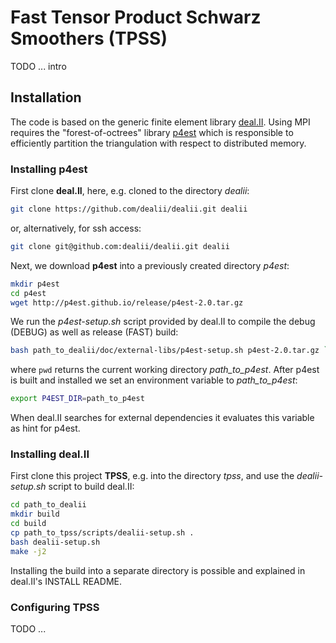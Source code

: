 Fast Tensor Product Schwarz Smoothers (TPSS)
============================================

TODO ... intro

## Installation

The code is based on the generic finite element library [deal.II](https://github.com/dealii/dealii). Using MPI requires the "forest-of-octrees" library [p4est](https://github.com/cburstedde/p4est) which is responsible to efficiently partition the triangulation with respect to distributed memory.

### Installing p4est

First clone **deal.II**, here, e.g. cloned to the directory _dealii_:

```bash
git clone https://github.com/dealii/dealii.git dealii
```
or, alternatively, for ssh access:

```bash
git clone git@github.com:dealii/dealii.git dealii
```

Next, we download **p4est** into a previously created directory _p4est_:

```bash
mkdir p4est
cd p4est
wget http://p4est.github.io/release/p4est-2.0.tar.gz
```

We run the _p4est-setup.sh_ script provided by deal.II to compile the debug (DEBUG) as well as release (FAST) build:

```bash
bash path_to_dealii/doc/external-libs/p4est-setup.sh p4est-2.0.tar.gz `pwd`
```

where `pwd` returns the current working directory _path_to_p4est_. After p4est is built and installed we set an environment variable to _path_to_p4est_:

```bash
export P4EST_DIR=path_to_p4est
```

When deal.II searches for external dependencies it evaluates this variable as hint for p4est.

### Installing deal.II

First clone this project **TPSS**, e.g. into the directory _tpss_, and use the _dealii-setup.sh_ script to build deal.II:

```bash
cd path_to_dealii
mkdir build
cd build
cp path_to_tpss/scripts/dealii-setup.sh .
bash dealii-setup.sh
make -j2
```

Installing the build into a separate directory is possible and explained in deal.II's INSTALL README.

### Configuring TPSS

TODO ...
